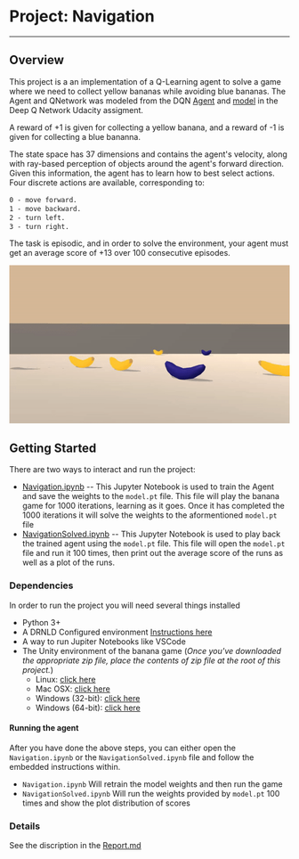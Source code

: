 # Project: Navigation
---
 ## Overview
 
 This project is a an implementation of a Q-Learning agent to solve a game where we need to collect yellow bananas while avoiding blue bananas. The Agent and QNetwork was modeled from the DQN [Agent](https://github.com/udacity/deep-reinforcement-learning/blob/master/dqn/solution/dqn_agent.py) and [model](https://github.com/udacity/deep-reinforcement-learning/blob/master/dqn/solution/model.py) in the Deep Q Network Udacity assigment.

 A reward of +1 is given for collecting a yellow banana, and a reward of -1 is given for collecting a blue bananna. 
 
The state space has 37 dimensions and contains the agent's velocity, along with ray-based perception of objects around the agent's forward direction. Given this information, the agent has to learn how to best select actions. Four discrete actions are available, corresponding to:

    0 - move forward.
    1 - move backward.
    2 - turn left.
    3 - turn right.
    
The task is episodic, and in order to solve the environment, your agent must get an average score of +13 over 100 consecutive episodes.

![Video](Images/banana.gif)

 ## Getting Started

 There are two ways to interact and run the project:

 * [Navigation.ipynb](./Navigation.ipynb) -- This Jupyter Notebook is used to train the Agent and save the weights to the `model.pt` file. This file will play the banana game for 1000 iterations, learning as it goes. Once it has completed the 1000 iterations it will solve the weights to the aformentioned `model.pt` file
 * [NavigationSolved.ipynb](./NavigationSolved.ipynb) -- This Jupyter Notebook is used to play back the trained agent using the `model.pt` file. This file will open the `model.pt` file and run it 100 times, then print out the average score of the runs as well as a plot of the runs.

 ### Dependencies
 In order to run the project you will need several things installed
 * Python 3+
 * A DRNLD Configured environment [Instructions here](https://github.com/udacity/deep-reinforcement-learning#dependencies)
 * A way to run Jupiter Notebooks like VSCode
 * The Unity environment of the banana game (*Once you've downloaded the appropriate zip file, place the contents of zip file at the root of this project.*) 
    * Linux: [click here](https://s3-us-west-1.amazonaws.com/udacity-drlnd/P1/Banana/Banana_Linux.zip)
    * Mac OSX: [click here](https://s3-us-west-1.amazonaws.com/udacity-drlnd/P1/Banana/Banana.app.zip)
    * Windows (32-bit): [click here](https://s3-us-west-1.amazonaws.com/udacity-drlnd/P1/Banana/Banana_Windows_x86.zip)
    * Windows (64-bit): [click here](https://s3-us-west-1.amazonaws.com/udacity-drlnd/P1/Banana/Banana_Windows_x86_64.zip)
  
 #### Running the agent
 After you have done the above steps, you can either open the `Navigation.ipynb` or the `NavigationSolved.ipynb` file and follow the embedded instructions within.
 * `Navigation.ipynb` Will retrain the model weights and then run the game
 * `NavigationSolved.ipynb` Will run the weights provided by `model.pt` 100 times and show the plot distribution of scores

### Details

See the discription in the [Report.md](./Report.md)